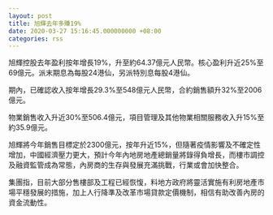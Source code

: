 ```yaml
---
layout: post
title: 旭輝去年多賺19%
date: 2020-03-27 15:16:45.000000000 +08:00
categories: rss
---
```


旭輝控股去年盈利按年增長19%，升至約64.37億元人民幣。核心盈利升近25%至69億元。派末期息為每股24港仙，另派特別息每股4港仙。

期內，已確認收入按年增長29.3%至548億元人民幣，合約銷售額升32%至2006億元。

物業銷售收入升近30%至506.4億元，項目管理及其他物業相關服務收入升15%至約35.9億元。

旭輝將今年銷售目標定於2300億元，按年升近15%，但隨著疫情影響及不確定性增加，中國經濟壓力更大，預計今年內地房地產總銷量將錄得負增長，而樓市調控及融資監管成為常態，內房商的生存與發展充滿挑戰，行業或會加快整合。

集團指，目前大部分售樓部及工程已經恢愎，料地方政府將靈活實施有利房地產市場平穩發展的措施，加上人行降準及改革市場貸款定價機制，相信有助改善內房的資金流動性。
